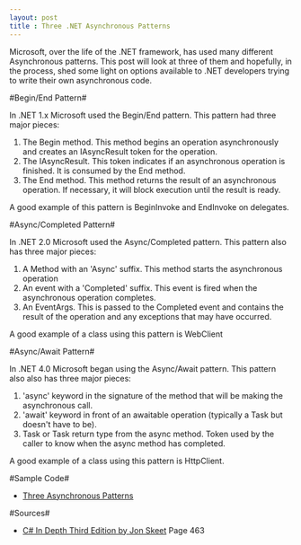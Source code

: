 ```yaml
---
layout: post
title : Three .NET Asynchronous Patterns
---
```

Microsoft, over the life of the .NET framework, has used many different Asynchronous patterns. This post will look at three of them and hopefully, in the process, shed some light on options available to .NET developers trying to write their own asynchronous code.

#Begin/End Pattern#

In .NET 1.x Microsoft used the Begin/End pattern. This pattern had three major pieces:

1. The Begin method. This method begins an operation asynchronously and creates an IAsyncResult token for the operation.
2. The IAsyncResult. This token indicates if an asynchronous operation is finished. It is consumed by the End method.
3. The End method. This method returns the result of an asynchronous operation. If necessary, it will block execution until the result is ready.

A good example of this pattern is BeginInvoke and EndInvoke on delegates.

#Async/Completed Pattern#

In .NET 2.0 Microsoft used the Async/Completed pattern. This pattern also has three major pieces:

1. A Method with an 'Async' suffix. This method starts the asynchronous operation
2. An event with a 'Completed' suffix. This event is fired when the asynchronous operation completes.
3. An EventArgs. This is passed to the Completed event and contains the result of the operation and any exceptions that may have occurred.

A good example of a class using this pattern is WebClient

#Async/Await Pattern#

In .NET 4.0 Microsoft began using the Async/Await pattern. This pattern also also has three major pieces:

1. 'async' keyword in the signature of the method that will be making the asynchronous call.
2. 'await' keyword in front of an awaitable operation (typically a Task but doesn't have to be).
3. Task or Task<T> return type from the async method. Token used by the caller to know when the async method has completed.

A good example of a class using this pattern is HttpClient.

#Sample Code#

* [Three Asynchronous Patterns][1]

#Sources#

* [C# In Depth Third Edition by Jon Skeet][2] Page 463

[1]: https://github.com/mrucker/.NET-Studies/tree/master/ThreeAsynchronousPatterns
[2]: http://www.amazon.com/Depth-3rd-Edition-Jon-Skeet/dp/161729134X/
